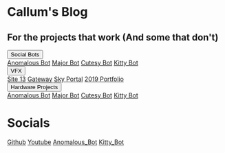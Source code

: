 <!doctype html>
<html>
<head>
<meta charset="utf-8">
<link href="styles.css" rel="stylesheet" type="text/css">
<style type="text/css">
body {
	background-image: url(gateway.png);
}
</style>
<title>Callum's Blog - Home</title>
</head>
 <div style="background-image: url('gateway.png');"> 


<body>
	<div class="banners">
	<h1>Callum's Blog</h1>
	<h2>For the projects that work (And some that don't) </h2>
	</div>
	
<div class="dropdown">
    <button class="dropbtn">Social Bots 
      <i class="fa fa-caret-down"></i>
    </button>
    <div class="dropdown-content">
      <a href="#">Anomalous Bot</a>
      <a href="#">Major Bot</a>
      <a href="#">Cutesy Bot</a>
	   <a href="#">Kitty Bot</a>
	</div>
	</div>
<div class="dropdown">
    <button class="dropbtn">VFX 
      <i class="fa fa-caret-down"></i>
    </button>
    <div class="dropdown-content">
      <a href="#">Site 13</a>
      <a href="#">Gateway</a>
      <a href="#">Sky Portal</a>
	   <a href="#">2019 Portfolio</a>
	</div>
	</div>
<div class="dropdown">
    <button class="dropbtn">Hardware Projects
      <i class="fa fa-caret-down"></i>
    </button>
    <div class="dropdown-content">
      <a href="#">Anomalous Bot</a>
      <a href="#">Major Bot</a>
      <a href="#">Cutesy Bot</a>
	   <a href="#">Kitty Bot</a>
	</div>
	</div>
	
<div class="banners">
	<div id="footer">
		<h1>Socials</h1>
		<a align="left" href="https://github.com/cstuart1310" >Github</a>	
		<a align="left" href="https://www.youtube.com/callumstuart1310" >Youtube</a>	
		<a align="left" href="https://twitter.com/anomalousbot?lang=en" >Anomalous_Bot</a>	
		<a align="left" href="https://twitter.com/kittybot127001" >Kitty_Bot</a>	
	</div>
</div>

</body>	 
</html>
